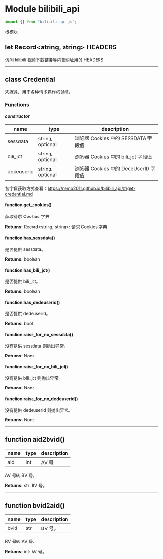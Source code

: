 # Module bilibili_api

```typescript
import {} from "bilibili-api-js";
```

根模块

## let Record\<string, string\> HEADERS

访问 bilibili 视频下载链接等内部网址用的 HEADERS

---

## class Credential

凭据类，用于各种请求操作的验证。

### Functions

#### _constructor_

| name     | type          | description                         |
| -------- | ------------- | ----------------------------------- |
| sessdata | string, optional | 浏览器 Cookies 中的 SESSDATA 字段值 |
| bili_jct | string, optional | 浏览器 Cookies 中的 bili_jct 字段值 |
| dedeuserid   | string, optional | 浏览器 Cookies 中的 DedeUserID 字段值   |

各字段获取方式查看：https://nemo2011.github.io/bilibili_api/#/get-credential.md

#### function get_cookies()

获取请求 Cookies 字典

**Returns:** Record\<string, string\>: 请求 Cookies 字典

#### function has_sessdata()

是否提供 sessdata。

**Returns:** boolean

#### function has_bili_jct()

是否提供 bili_jct。

**Returns:** boolean

#### function has_dedeuserid()

是否提供 dedeuserid。

**Returns:** bool

#### function raise_for_no_sessdata()

没有提供 sessdata 则抛出异常。

**Returns:** None

#### function raise_for_no_bili_jct()

没有提供 bili_jct 则抛出异常。

**Returns:** None

#### function raise_for_no_dedeuserid()

没有提供 dedeuserid 则抛出异常。

**Returns:** None

---

## function aid2bvid()

| name | type | description |
| ---- | ---- | ----------- |
| aid  | int  | AV 号       |

AV 号转 BV 号。

**Returns:** str: BV 号。

---

## function bvid2aid()

| name | type | description |
| ---- | ---- | ----------- |
| bvid | str  | BV 号。     |

BV 号转 AV 号。

**Returns:** int: AV 号。
